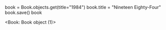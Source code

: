 <!-- Update the book instance -->
book = Book.objects.get(title="1984")
book.title = "Nineteen Eighty-Four"
book.save()
book

<!-- Output: -->
<Book: Book object (1)>